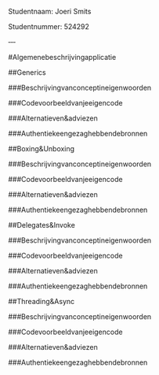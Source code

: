Studentnaam: Joeri Smits

Studentnummer: 524292

‐‐‐

#Algemenebeschrijvingapplicatie

##Generics

###Beschrijvingvanconceptineigenwoorden

###Codevoorbeeldvanjeeigencode

###Alternatieven&adviezen

###Authentiekeengezaghebbendebronnen

##Boxing&Unboxing

###Beschrijvingvanconceptineigenwoorden

###Codevoorbeeldvanjeeigencode

###Alternatieven&adviezen

###Authentiekeengezaghebbendebronnen

##Delegates&Invoke

###Beschrijvingvanconceptineigenwoorden

###Codevoorbeeldvanjeeigencode

###Alternatieven&adviezen

###Authentiekeengezaghebbendebronnen

##Threading&Async

###Beschrijvingvanconceptineigenwoorden

###Codevoorbeeldvanjeeigencode

###Alternatieven&adviezen

###Authentiekeengezaghebbendebronnen
